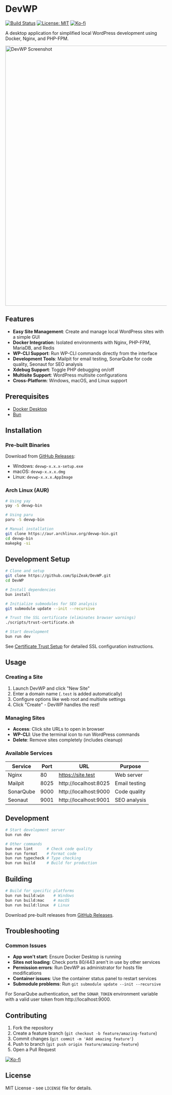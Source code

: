 # DevWP

[![Build Status](https://github.com/SpiZeak/DevWP/actions/workflows/release.yml/badge.svg)](https://github.com/SpiZeak/DevWP/actions/workflows/release.yml)
[![License: MIT](https://img.shields.io/badge/License-MIT-yellow.svg)](https://opensource.org/licenses/MIT)
[![Ko-fi](https://ko-fi.com/img/githubbutton_sm.svg)](https://ko-fi.com/SpiZeak)

A desktop application for simplified local WordPress development using Docker, Nginx, and PHP-FPM.

<img width="1195" height="812" alt="DevWP Screenshot" src="https://github.com/user-attachments/assets/ad1c8b77-ee54-4d7e-b209-d2593af8a14f" />

## Features

- **Easy Site Management**: Create and manage local WordPress sites with a simple GUI
- **Docker Integration**: Isolated environments with Nginx, PHP-FPM, MariaDB, and Redis
- **WP-CLI Support**: Run WP-CLI commands directly from the interface
- **Development Tools**: Mailpit for email testing, SonarQube for code quality, Seonaut for SEO analysis
- **Xdebug Support**: Toggle PHP debugging on/off
- **Multisite Support**: WordPress multisite configurations
- **Cross-Platform**: Windows, macOS, and Linux support

## Prerequisites

- [Docker Desktop](https://www.docker.com/products/docker-desktop/)
- [Bun](https://bun.sh/)

## Installation

### Pre-built Binaries

Download from [GitHub Releases](https://github.com/SpiZeak/DevWP/releases):

- Windows: `devwp-x.x.x-setup.exe`
- macOS: `devwp-x.x.x.dmg`
- Linux: `devwp-x.x.x.AppImage`

### Arch Linux (AUR)

```bash
# Using yay
yay -S devwp-bin

# Using paru
paru -S devwp-bin

# Manual installation
git clone https://aur.archlinux.org/devwp-bin.git
cd devwp-bin
makepkg -si
```

## Development Setup

```bash
# Clone and setup
git clone https://github.com/SpiZeak/DevWP.git
cd DevWP

# Install dependencies
bun install

# Initialize submodules for SEO analysis
git submodule update --init --recursive

# Trust the SSL certificate (eliminates browser warnings)
./scripts/trust-certificate.sh

# Start development
bun run dev
```

See [Certificate Trust Setup](docs/certificate-trust-setup.md) for detailed SSL configuration instructions.

## Usage

### Creating a Site

1. Launch DevWP and click "New Site"
2. Enter a domain name (`.test` is added automatically)
3. Configure options like web root and multisite settings
4. Click "Create" - DevWP handles the rest!

### Managing Sites

- **Access**: Click site URLs to open in browser
- **WP-CLI**: Use the terminal icon to run WordPress commands
- **Delete**: Remove sites completely (includes cleanup)

### Available Services

| Service   | Port | URL                   | Purpose       |
| --------- | ---- | --------------------- | ------------- |
| Nginx     | 80   | https://site.test     | Web server    |
| Mailpit   | 8025 | http://localhost:8025 | Email testing |
| SonarQube | 9000 | http://localhost:9000 | Code quality  |
| Seonaut   | 9001 | http://localhost:9001 | SEO analysis  |

## Development

```bash
# Start development server
bun run dev

# Other commands
bun run lint      # Check code quality
bun run format    # Format code
bun run typecheck # Type checking
bun run build     # Build for production
```

## Building

```bash
# Build for specific platforms
bun run build:win    # Windows
bun run build:mac    # macOS
bun run build:linux  # Linux
```

Download pre-built releases from [GitHub Releases](https://github.com/SpiZeak/DevWP/releases).

## Troubleshooting

### Common Issues

- **App won't start**: Ensure Docker Desktop is running
- **Sites not loading**: Check ports 80/443 aren't in use by other services
- **Permission errors**: Run DevWP as administrator for hosts file modifications
- **Container issues**: Use the container status panel to restart services
- **Submodule problems**: Run `git submodule update --init --recursive`

For SonarQube authentication, set the `SONAR_TOKEN` environment variable with a valid user token from http://localhost:9000.

## Contributing

1. Fork the repository
2. Create a feature branch (`git checkout -b feature/amazing-feature`)
3. Commit changes (`git commit -m 'Add amazing feature'`)
4. Push to branch (`git push origin feature/amazing-feature`)
5. Open a Pull Request

[![Ko-fi](https://ko-fi.com/img/githubbutton_sm.svg)](https://ko-fi.com/SpiZeak)

## License

MIT License - see `LICENSE` file for details.
